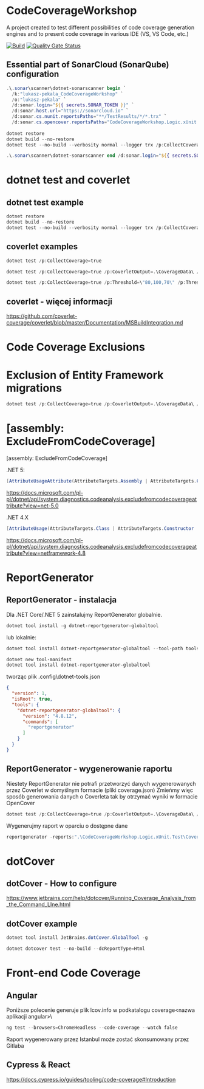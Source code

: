 # CodeCoverageWorkshop
A project created to test different possibilities of code coverage generation engines and to present code coverage in various IDE (VS, VS Code, etc.)

[![Build](https://github.com/lukasz-pekala/CodeCoverageWorkshop/actions/workflows/dotnet.yml/badge.svg)](https://github.com/lukasz-pekala/CodeCoverageWorkshop/actions/workflows/dotnet.yml)
[![Quality Gate Status](https://sonarcloud.io/api/project_badges/measure?project=lukasz-pekala_CodeCoverageWorkshop&metric=alert_status)](https://sonarcloud.io/dashboard?id=lukasz-pekala_CodeCoverageWorkshop)


## Essential part of SonarCloud (SonarQube) configuration
```powershell
.\.sonar\scanner\dotnet-sonarscanner begin `
  /k:"lukasz-pekala_CodeCoverageWorkshop" `
  /o:"lukasz-pekala" `
  /d:sonar.login="${{ secrets.SONAR_TOKEN }}" `
  /d:sonar.host.url="https://sonarcloud.io" `
  /d:sonar.cs.nunit.reportsPaths="**/TestResults/*/*.trx" `
  /d:sonar.cs.opencover.reportsPaths="CodeCoverageWorkshop.Logic.xUnit.Test/CoverageData/coverage.opencover.xml,CodeCoverageWorkshop.Logic.NUnit.Test/CoverageData/coverage.opencover.xml" `   /d:sonar.coverage.exclusions="**/*.conf.js,**/*.spec.ts,**/*.html,**/wwwroot/**/*,**/obj/**,**/bin/**,**/.git/**,**/package.json,**/angular.json,**/appsettings*json,**/node_modules/**,**/Upgrades/Migrations/**"
  
dotnet restore
dotnet build --no-restore
dotnet test --no-build --verbosity normal --logger trx /p:CollectCoverage=true /p:CoverletOutput=.\CoverageData\ /p:CoverletOutputFormat=opencover

.\.sonar\scanner\dotnet-sonarscanner end /d:sonar.login="${{ secrets.SONAR_TOKEN }}" 
```

# dotnet test and coverlet

## dotnet test example

```powershell
dotnet restore
dotnet build --no-restore
dotnet test --no-build --verbosity normal --logger trx /p:CollectCoverage=true /p:CoverletOutput=.\CoverageData\ /p:CoverletOutputFormat=opencover
```

## coverlet examples
```powershell
dotnet test /p:CollectCoverage=true
```
```powershell
dotnet test /p:CollectCoverage=true /p:CoverletOutput=.\CoverageData\ /p:CoverletOutputFormat=opencover
```
```powershell
dotnet test /p:CollectCoverage=true /p:Threshold=\"80,100,70\" /p:ThresholdType=\"line,branch,method\"
```

## coverlet - więcej informacji
https://github.com/coverlet-coverage/coverlet/blob/master/Documentation/MSBuildIntegration.md

# Code Coverage Exclusions

# Exclusion of Entity Framework migrations
```powershell
dotnet test /p:CollectCoverage=true /p:CoverletOutput=.\CoverageData\ /p:CoverletOutputFormat=opencover /p:Exclude="[*]CodeCoverageWorkshop.DAL.Migrations.*"
```

# [assembly: ExcludeFromCodeCoverage]

[assembly: ExcludeFromCodeCoverage]

.NET 5:
```C#
[AttributeUsageAttribute(AttributeTargets.Assembly | AttributeTargets.Class | AttributeTargets.Struct | AttributeTargets.Constructor | AttributeTargets.Method | AttributeTargets.Property | AttributeTargets.Event, Inherited = false, AllowMultiple = false)]
```
https://docs.microsoft.com/pl-pl/dotnet/api/system.diagnostics.codeanalysis.excludefromcodecoverageattribute?view=net-5.0

.NET 4.X
```C#
[AttributeUsage(AttributeTargets.Class | AttributeTargets.Constructor | AttributeTargets.Event | AttributeTargets.Method | AttributeTargets.Property | AttributeTargets.Struct, AllowMultiple = false, Inherited = false)]
```
https://docs.microsoft.com/pl-pl/dotnet/api/system.diagnostics.codeanalysis.excludefromcodecoverageattribute?view=netframework-4.8



# ReportGenerator
## ReportGenerator - instalacja

Dla .NET Core/.NET 5 zainstalujmy ReportGenerator globalnie. 

```powershell
dotnet tool install -g dotnet-reportgenerator-globaltool
```

lub lokalnie:

```powershell
dotnet tool install dotnet-reportgenerator-globaltool --tool-path tools

dotnet new tool-manifest
dotnet tool install dotnet-reportgenerator-globaltool
```

tworząc plik .config\dotnet-tools.json

```json
{
  "version": 1,
  "isRoot": true,
  "tools": {
    "dotnet-reportgenerator-globaltool": {
      "version": "4.8.12",
      "commands": [
        "reportgenerator"
      ]
    }
  }
}
```

## ReportGenerator - wygenerowanie raportu
Niestety ReportGenerator nie potrafi przetworzyć danych wygenerowanych przez Coverlet w domyślnym formacie (pliki coverage.json)
Zmieńmy więc sposób generowania danych o Coverleta tak by otrzymać wyniki w formacie OpenCover

```powershell
dotnet test /p:CollectCoverage=true /p:CoverletOutput=.\CoverageData\ /p:CoverletOutputFormat=opencover
```

Wygenerujmy raport w oparciu o dostępne dane

```powershell
reportgenerator -reports:".\CodeCoverageWorkshop.Logic.xUnit.Test\CoverageData\coverage.opencover.xml;.\CodeCoverageWorkshop.Logic.NUnit.Test\CoverageData\coverage.opencover.xml" -targetdir:.\CoverageReports -reporttypes:"Html;HtmlSummary;MarkdownSummary;TeamCitySummary"
```

# dotCover
## dotCover - How to configure
https://www.jetbrains.com/help/dotcover/Running_Coverage_Analysis_from_the_Command_LIne.html

## dotCover example
```powershell
dotnet tool install JetBrains.dotCover.GlobalTool -g
```

```powershell
dotnet dotcover test --no-build --dcReportType=Html
```

# Front-end Code Coverage

## Angular
Poniższe polecenie generuje plik lcov.info w podkatalogu coverage\<nazwa aplikacji angular>\

```powershell
ng test --browsers=ChromeHeadless --code-coverage --watch false
```
Raport wygenerowany przez Istanbul może zostać skonsumowany przez Gitlaba

## Cypress & React
https://docs.cypress.io/guides/tooling/code-coverage#Introduction
